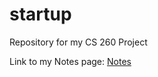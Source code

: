 # startup
Repository for my CS 260 Project

Link to my Notes page: [Notes](https://github.com/ejlayton00/startup/notes.md)